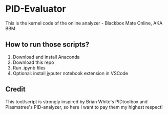 # PID-Evaluator

This is the kernel code of the online analyzer - Blackbox Mate Online, AKA BBM.

## How to run those scripts?

1. Download and install Anaconda
2. Download this repo
3. Run .ipynb files
4. Optional: install jyputer notebook extension in VSCode

## Credit

This tool/script is strongly inspired by Brian White's PIDtoolbox and Plasmatree's PID-analyzer, so here I want to pay them my highest respect!
